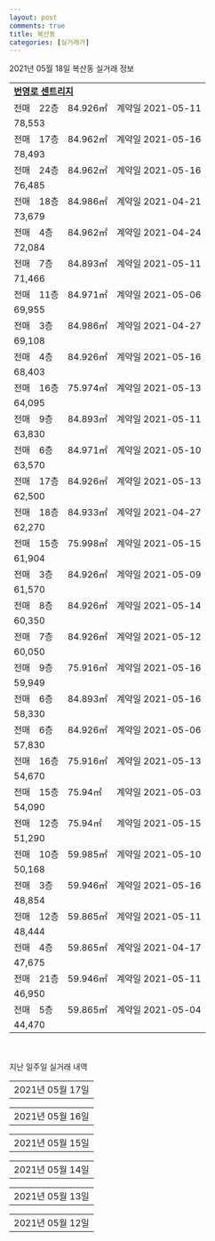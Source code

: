 ```yaml
---
layout: post
comments: true
title: 복산동
categories: [실거래가]
---
```


2021년 05월 18일 복산동 실거래 정보

<table>
  <tr>
    <td colspan="4" style="font-weight: bold;"><a href="https://search.naver.com/search.naver?query=번영로 센트리지">번영로 센트리지</a></td>
  </tr>
    
  <tr>
    <td>전매</td>
    <td>22층</td>
    <td>84.926㎡</td>
    <td>계약일 2021-05-11</td>
  </tr>
  <tr>
    <td colspan="4">78,553</td>
  </tr>
    
  <tr>
    <td>전매</td>
    <td>17층</td>
    <td>84.962㎡</td>
    <td>계약일 2021-05-16</td>
  </tr>
  <tr>
    <td colspan="4">78,493</td>
  </tr>
    
  <tr>
    <td>전매</td>
    <td>24층</td>
    <td>84.962㎡</td>
    <td>계약일 2021-05-16</td>
  </tr>
  <tr>
    <td colspan="4">76,485</td>
  </tr>
    
  <tr>
    <td>전매</td>
    <td>18층</td>
    <td>84.986㎡</td>
    <td>계약일 2021-04-21</td>
  </tr>
  <tr>
    <td colspan="4">73,679</td>
  </tr>
    
  <tr>
    <td>전매</td>
    <td>4층</td>
    <td>84.962㎡</td>
    <td>계약일 2021-04-24</td>
  </tr>
  <tr>
    <td colspan="4">72,084</td>
  </tr>
    
  <tr>
    <td>전매</td>
    <td>7층</td>
    <td>84.893㎡</td>
    <td>계약일 2021-05-11</td>
  </tr>
  <tr>
    <td colspan="4">71,466</td>
  </tr>
    
  <tr>
    <td>전매</td>
    <td>11층</td>
    <td>84.971㎡</td>
    <td>계약일 2021-05-06</td>
  </tr>
  <tr>
    <td colspan="4">69,955</td>
  </tr>
    
  <tr>
    <td>전매</td>
    <td>3층</td>
    <td>84.986㎡</td>
    <td>계약일 2021-04-27</td>
  </tr>
  <tr>
    <td colspan="4">69,108</td>
  </tr>
    
  <tr>
    <td>전매</td>
    <td>4층</td>
    <td>84.926㎡</td>
    <td>계약일 2021-05-16</td>
  </tr>
  <tr>
    <td colspan="4">68,403</td>
  </tr>
    
  <tr>
    <td>전매</td>
    <td>16층</td>
    <td>75.974㎡</td>
    <td>계약일 2021-05-13</td>
  </tr>
  <tr>
    <td colspan="4">64,095</td>
  </tr>
    
  <tr>
    <td>전매</td>
    <td>9층</td>
    <td>84.893㎡</td>
    <td>계약일 2021-05-11</td>
  </tr>
  <tr>
    <td colspan="4">63,830</td>
  </tr>
    
  <tr>
    <td>전매</td>
    <td>6층</td>
    <td>84.971㎡</td>
    <td>계약일 2021-05-10</td>
  </tr>
  <tr>
    <td colspan="4">63,570</td>
  </tr>
    
  <tr>
    <td>전매</td>
    <td>17층</td>
    <td>84.926㎡</td>
    <td>계약일 2021-05-13</td>
  </tr>
  <tr>
    <td colspan="4">62,500</td>
  </tr>
    
  <tr>
    <td>전매</td>
    <td>18층</td>
    <td>84.933㎡</td>
    <td>계약일 2021-04-27</td>
  </tr>
  <tr>
    <td colspan="4">62,270</td>
  </tr>
    
  <tr>
    <td>전매</td>
    <td>15층</td>
    <td>75.998㎡</td>
    <td>계약일 2021-05-15</td>
  </tr>
  <tr>
    <td colspan="4">61,904</td>
  </tr>
    
  <tr>
    <td>전매</td>
    <td>3층</td>
    <td>84.926㎡</td>
    <td>계약일 2021-05-09</td>
  </tr>
  <tr>
    <td colspan="4">61,570</td>
  </tr>
    
  <tr>
    <td>전매</td>
    <td>8층</td>
    <td>84.926㎡</td>
    <td>계약일 2021-05-14</td>
  </tr>
  <tr>
    <td colspan="4">60,350</td>
  </tr>
    
  <tr>
    <td>전매</td>
    <td>7층</td>
    <td>84.926㎡</td>
    <td>계약일 2021-05-12</td>
  </tr>
  <tr>
    <td colspan="4">60,050</td>
  </tr>
    
  <tr>
    <td>전매</td>
    <td>9층</td>
    <td>75.916㎡</td>
    <td>계약일 2021-05-16</td>
  </tr>
  <tr>
    <td colspan="4">59,949</td>
  </tr>
    
  <tr>
    <td>전매</td>
    <td>6층</td>
    <td>84.893㎡</td>
    <td>계약일 2021-05-16</td>
  </tr>
  <tr>
    <td colspan="4">58,330</td>
  </tr>
    
  <tr>
    <td>전매</td>
    <td>6층</td>
    <td>84.926㎡</td>
    <td>계약일 2021-05-06</td>
  </tr>
  <tr>
    <td colspan="4">57,830</td>
  </tr>
    
  <tr>
    <td>전매</td>
    <td>16층</td>
    <td>75.916㎡</td>
    <td>계약일 2021-05-13</td>
  </tr>
  <tr>
    <td colspan="4">54,670</td>
  </tr>
    
  <tr>
    <td>전매</td>
    <td>15층</td>
    <td>75.94㎡</td>
    <td>계약일 2021-05-03</td>
  </tr>
  <tr>
    <td colspan="4">54,090</td>
  </tr>
    
  <tr>
    <td>전매</td>
    <td>12층</td>
    <td>75.94㎡</td>
    <td>계약일 2021-05-15</td>
  </tr>
  <tr>
    <td colspan="4">51,290</td>
  </tr>
    
  <tr>
    <td>전매</td>
    <td>10층</td>
    <td>59.985㎡</td>
    <td>계약일 2021-05-10</td>
  </tr>
  <tr>
    <td colspan="4">50,168</td>
  </tr>
    
  <tr>
    <td>전매</td>
    <td>3층</td>
    <td>59.946㎡</td>
    <td>계약일 2021-05-16</td>
  </tr>
  <tr>
    <td colspan="4">48,854</td>
  </tr>
    
  <tr>
    <td>전매</td>
    <td>12층</td>
    <td>59.865㎡</td>
    <td>계약일 2021-05-11</td>
  </tr>
  <tr>
    <td colspan="4">48,444</td>
  </tr>
    
  <tr>
    <td>전매</td>
    <td>4층</td>
    <td>59.865㎡</td>
    <td>계약일 2021-04-17</td>
  </tr>
  <tr>
    <td colspan="4">47,675</td>
  </tr>
    
  <tr>
    <td>전매</td>
    <td>21층</td>
    <td>59.946㎡</td>
    <td>계약일 2021-05-11</td>
  </tr>
  <tr>
    <td colspan="4">46,950</td>
  </tr>
    
  <tr>
    <td>전매</td>
    <td>5층</td>
    <td>59.865㎡</td>
    <td>계약일 2021-05-04</td>
  </tr>
  <tr>
    <td colspan="4">44,470</td>
  </tr>
    
</table>
    
<div style="margin-top: 50px; margin-bottom: 13px">지난 일주일 실거래 내역</div>

  <table style="width: 100%; margin-bottom: 1px">
      <tr class="header">
        <td>2021년 05월 17일</td>
      </tr>
      <tr class="child" style="display: none">
        <td>
            
        <table>
          <tr>
            <td colspan="4" style="font-weight: bold;"><a href="https://search.naver.com/search.naver?query=실거래정보없음">실거래정보없음</a></td>
          </tr>

        </table>
    
        </td>
      </tr>
  </table>
    
  <table style="width: 100%; margin-bottom: 1px">
      <tr class="header">
        <td>2021년 05월 16일</td>
      </tr>
      <tr class="child" style="display: none">
        <td>
            
        <table>
          <tr>
            <td colspan="4" style="font-weight: bold;"><a href="https://search.naver.com/search.naver?query=실거래정보없음">실거래정보없음</a></td>
          </tr>

        </table>
    
        </td>
      </tr>
  </table>
    
  <table style="width: 100%; margin-bottom: 1px">
      <tr class="header">
        <td>2021년 05월 15일</td>
      </tr>
      <tr class="child" style="display: none">
        <td>
            
        <table>
          <tr>
            <td colspan="4" style="font-weight: bold;"><a href="https://search.naver.com/search.naver?query=번영로 센트리지">번영로 센트리지</a></td>
          </tr>

          <tr>
            <td>전매</td>
            <td>22층</td>
            <td>84.926㎡</td>
            <td>계약일 2021-04-25</td>
          </tr>
          <tr>
            <td colspan="4">73,840</td>
          </tr>
    
          <tr>
            <td>전매</td>
            <td>10층</td>
            <td>84.926㎡</td>
            <td>계약일 2021-05-05</td>
          </tr>
          <tr>
            <td colspan="4">73,195</td>
          </tr>
    
          <tr>
            <td>전매</td>
            <td>11층</td>
            <td>84.926㎡</td>
            <td>계약일 2021-04-27</td>
          </tr>
          <tr>
            <td colspan="4">72,558</td>
          </tr>
    
          <tr>
            <td>전매</td>
            <td>18층</td>
            <td>84.971㎡</td>
            <td>계약일 2021-05-12</td>
          </tr>
          <tr>
            <td colspan="4">70,698</td>
          </tr>
    
          <tr>
            <td>전매</td>
            <td>5층</td>
            <td>75.974㎡</td>
            <td>계약일 2021-04-16</td>
          </tr>
          <tr>
            <td colspan="4">59,187</td>
          </tr>
    
        </table>
    
        </td>
      </tr>
  </table>
    
  <table style="width: 100%; margin-bottom: 1px">
      <tr class="header">
        <td>2021년 05월 14일</td>
      </tr>
      <tr class="child" style="display: none">
        <td>
            
        <table>
          <tr>
            <td colspan="4" style="font-weight: bold;"><a href="https://search.naver.com/search.naver?query=번영로 서한이다음 1단지">번영로 서한이다음 1단지</a></td>
          </tr>

          <tr>
            <td>월세</td>
            <td>4층</td>
            <td>84.9137㎡</td>
            <td>계약일 2021-04-10</td>
          </tr>
          <tr>
            <td colspan="4">85 (15,000)</td>
          </tr>
    
        </table>
        <table style="margin-top: 5px">
          <tr>
            <td colspan="4" style="font-weight: bold;"><a href="https://search.naver.com/search.naver?query=번영로 센트리지">번영로 센트리지</a></td>
          </tr>
    
          <tr>
            <td>전매</td>
            <td>15층</td>
            <td>84.986㎡</td>
            <td>계약일 2021-04-28</td>
          </tr>
          <tr>
            <td colspan="4">74,948</td>
          </tr>
    
          <tr>
            <td>전매</td>
            <td>7층</td>
            <td>84.933㎡</td>
            <td>계약일 2021-05-10</td>
          </tr>
          <tr>
            <td colspan="4">71,838</td>
          </tr>
    
          <tr>
            <td>전매</td>
            <td>1층</td>
            <td>84.933㎡</td>
            <td>계약일 2021-05-07</td>
          </tr>
          <tr>
            <td colspan="4">65,443</td>
          </tr>
    
          <tr>
            <td>전매</td>
            <td>14층</td>
            <td>75.974㎡</td>
            <td>계약일 2021-04-23</td>
          </tr>
          <tr>
            <td colspan="4">62,641</td>
          </tr>
    
          <tr>
            <td>전매</td>
            <td>12층</td>
            <td>75.94㎡</td>
            <td>계약일 2021-05-05</td>
          </tr>
          <tr>
            <td colspan="4">55,290</td>
          </tr>
    
          <tr>
            <td>전매</td>
            <td>18층</td>
            <td>59.865㎡</td>
            <td>계약일 2021-05-08</td>
          </tr>
          <tr>
            <td colspan="4">53,364</td>
          </tr>
    
        </table>
    
        </td>
      </tr>
  </table>
    
  <table style="width: 100%; margin-bottom: 1px">
      <tr class="header">
        <td>2021년 05월 13일</td>
      </tr>
      <tr class="child" style="display: none">
        <td>
            
        <table>
          <tr>
            <td colspan="4" style="font-weight: bold;"><a href="https://search.naver.com/search.naver?query=번영로 센트리지">번영로 센트리지</a></td>
          </tr>

          <tr>
            <td>전매</td>
            <td>9층</td>
            <td>84.962㎡</td>
            <td>계약일 2021-04-16</td>
          </tr>
          <tr>
            <td colspan="4">75,153</td>
          </tr>
    
          <tr>
            <td>전매</td>
            <td>2층</td>
            <td>84.971㎡</td>
            <td>계약일 2021-05-12</td>
          </tr>
          <tr>
            <td colspan="4">67,263</td>
          </tr>
    
          <tr>
            <td>전매</td>
            <td>21층</td>
            <td>75.916㎡</td>
            <td>계약일 2021-04-24</td>
          </tr>
          <tr>
            <td colspan="4">63,599</td>
          </tr>
    
          <tr>
            <td>전매</td>
            <td>12층</td>
            <td>59.865㎡</td>
            <td>계약일 2021-05-08</td>
          </tr>
          <tr>
            <td colspan="4">50,918</td>
          </tr>
    
        </table>
    
        </td>
      </tr>
  </table>
    
  <table style="width: 100%; margin-bottom: 1px">
      <tr class="header">
        <td>2021년 05월 12일</td>
      </tr>
      <tr class="child" style="display: none">
        <td>
            
        <table>
          <tr>
            <td colspan="4" style="font-weight: bold;"><a href="https://search.naver.com/search.naver?query=동덕현대(320)">동덕현대(320)</a></td>
          </tr>

          <tr>
            <td>매매</td>
            <td>9층</td>
            <td>84.9775㎡</td>
            <td>계약일 2021-04-19</td>
          </tr>
          <tr>
            <td colspan="4">21,400<br>기존최고가 21,400</td>
          </tr>
    
        </table>
        <table style="margin-top: 5px">
          <tr>
            <td colspan="4" style="font-weight: bold;"><a href="https://search.naver.com/search.naver?query=번영로 센트리지">번영로 센트리지</a></td>
          </tr>
    
          <tr>
            <td>전매</td>
            <td>20층</td>
            <td>84.971㎡</td>
            <td>계약일 2021-04-28</td>
          </tr>
          <tr>
            <td colspan="4">73,371</td>
          </tr>
    
          <tr>
            <td>전매</td>
            <td>20층</td>
            <td>84.926㎡</td>
            <td>계약일 2021-04-28</td>
          </tr>
          <tr>
            <td colspan="4">72,542</td>
          </tr>
    
          <tr>
            <td>전매</td>
            <td>18층</td>
            <td>84.926㎡</td>
            <td>계약일 2021-05-02</td>
          </tr>
          <tr>
            <td colspan="4">72,490</td>
          </tr>
    
          <tr>
            <td>전매</td>
            <td>9층</td>
            <td>84.926㎡</td>
            <td>계약일 2021-05-03</td>
          </tr>
          <tr>
            <td colspan="4">72,210</td>
          </tr>
    
          <tr>
            <td>전매</td>
            <td>10층</td>
            <td>59.865㎡</td>
            <td>계약일 2021-05-08</td>
          </tr>
          <tr>
            <td colspan="4">48,308</td>
          </tr>
    
        </table>
    
        </td>
      </tr>
  </table>
    

